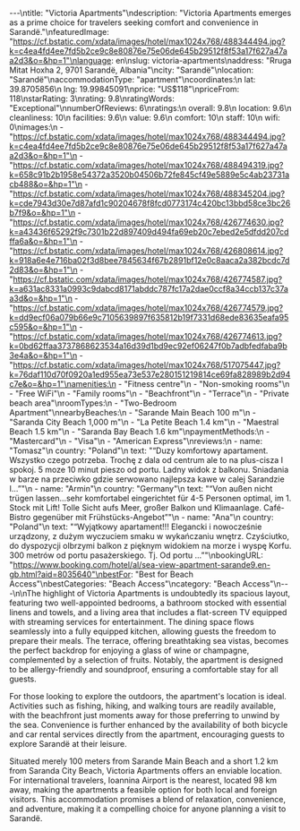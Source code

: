 ---\ntitle: "Victoria Apartments"\ndescription: "Victoria Apartments emerges as a prime choice for travelers seeking comfort and convenience in Sarandë."\nfeaturedImage: "https://cf.bstatic.com/xdata/images/hotel/max1024x768/488344494.jpg?k=c4ea4fd4ee7fd5b2ce9c8e80876e75e06de645b29512f8f53a17f627a47aa2d3&o=&hp=1"\nlanguage: en\nslug: victoria-apartments\naddress: "Rruga Mitat Hoxha 2, 9701 Sarandë, Albania"\ncity: "Sarandë"\nlocation: "Sarandë"\naccommodationType: "apartment"\ncoordinates:\n  lat: 39.8705856\n  lng: 19.99845091\nprice: "US$118"\npriceFrom: 118\nstarRating: 3\nrating: 9.8\nratingWords: "Exceptional"\nnumberOfReviews: 6\nratings:\n  overall: 9.8\n  location: 9.6\n  cleanliness: 10\n  facilities: 9.6\n  value: 9.6\n  comfort: 10\n  staff: 10\n  wifi: 0\nimages:\n  - "https://cf.bstatic.com/xdata/images/hotel/max1024x768/488344494.jpg?k=c4ea4fd4ee7fd5b2ce9c8e80876e75e06de645b29512f8f53a17f627a47aa2d3&o=&hp=1"\n  - "https://cf.bstatic.com/xdata/images/hotel/max1024x768/488494319.jpg?k=658c91b2b1958e54372a3520b04506b72fe845cf49e5889e5c4ab23731acb488&o=&hp=1"\n  - "https://cf.bstatic.com/xdata/images/hotel/max1024x768/488345204.jpg?k=cde7943d30e7d87afd1c90204678f8fcd0773174c420bc13bbd58ce3bc26b7f9&o=&hp=1"\n  - "https://cf.bstatic.com/xdata/images/hotel/max1024x768/426774630.jpg?k=a43436f65292f9c7301b22d897409d494fa69eb20c7ebed2e5dfdd207cdffa6a&o=&hp=1"\n  - "https://cf.bstatic.com/xdata/images/hotel/max1024x768/426808614.jpg?k=918a6e4e716ba02f3d8bee7845634f67b2891bf12e0c8aaca2a382bcdc7d2d83&o=&hp=1"\n  - "https://cf.bstatic.com/xdata/images/hotel/max1024x768/426774587.jpg?k=a631ac8331a0993c9dabcd8171abddc787fc17a2dae0ccf8a34ccb137c37aa3d&o=&hp=1"\n  - "https://cf.bstatic.com/xdata/images/hotel/max1024x768/426774579.jpg?k=dd9ecf06a079b66e9c7105639897f635812b19f7331d68ede83635eafa95c595&o=&hp=1"\n  - "https://cf.bstatic.com/xdata/images/hotel/max1024x768/426774613.jpg?k=0bd62ffaa3737868623534a16d39d1bd9ec92ef06247f0b7adbfedfaba9b3e4a&o=&hp=1"\n  - "https://cf.bstatic.com/xdata/images/hotel/max1024x768/517075447.jpg?k=76daf110d70f0920a1ed955ea73e537e280151219814ce69fa828989b2d94c7e&o=&hp=1"\namenities:\n  - "Fitness centre"\n  - "Non-smoking rooms"\n  - "Free WiFi"\n  - "Family rooms"\n  - "Beachfront"\n  - "Terrace"\n  - "Private beach area"\nroomTypes:\n  - "Two-Bedroom Apartment"\nnearbyBeaches:\n  - "Sarande Main Beach 100 m"\n  - "Saranda City Beach 1,000 m"\n  - "La Petite Beach 1.4 km"\n  - "Maestral Beach 1.5 km"\n  - "Saranda Bay Beach 1.6 km"\npaymentMethods:\n  - "Mastercard"\n  - "Visa"\n  - "American Express"\nreviews:\n  - name: "Tomasz"\n    country: "Poland"\n    text: "“Duzy komfortowy apartament. Wszystko czego potrzeba. Trochę z dala od centrum ale to na plus-cisza I spokoj. 5 moze 10 minut pieszo od portu. Ladny widok z balkonu. Sniadania w barze na przeciwko gdzie serwowano najlepsza kawe w calej Sarandzie I...”"\n  - name: "Armin"\n    country: "Germany"\n    text: "“Von außen nicht trügen lassen…sehr komfortabel eingerichtet für 4-5 Personen optimal, im 1. Stock mit Lift! Tolle Sicht aufs Meer, großer Balkon und Klimaanlage. Café-Bistro gegenüber mit Frühstücks-Angebot”"\n  - name: "Ana"\n    country: "Poland"\n    text: "“Wyjątkowy apartament!!! Elegancki i nowocześnie urządzony, z dużym wyczuciem smaku w wykańczaniu wnętrz. Czyściutko, do dyspozycji olbrzymi balkon z pięknym widokiem na morze i wyspę Korfu. 300 metrów od portu pasażerskiego. Tj. Od portu ...”"\nbookingURL: "https://www.booking.com/hotel/al/sea-view-apartment-sarande9.en-gb.html?aid=8035640"\nbestFor: "Best for Beach Access"\nbestCategories: "Beach Access"\ncategory: "Beach Access"\n---\n\nThe highlight of Victoria Apartments is undoubtedly its spacious layout, featuring two well-appointed bedrooms, a bathroom stocked with essential linens and towels, and a living area that includes a flat-screen TV equipped with streaming services for entertainment. The dining space flows seamlessly into a fully equipped kitchen, allowing guests the freedom to prepare their meals. The terrace, offering breathtaking sea vistas, becomes the perfect backdrop for enjoying a glass of wine or champagne, complemented by a selection of fruits. Notably, the apartment is designed to be allergy-friendly and soundproof, ensuring a comfortable stay for all guests.

For those looking to explore the outdoors, the apartment's location is ideal. Activities such as fishing, hiking, and walking tours are readily available, with the beachfront just moments away for those preferring to unwind by the sea. Convenience is further enhanced by the availability of both bicycle and car rental services directly from the apartment, encouraging guests to explore Sarandë at their leisure.

Situated merely 100 meters from Sarande Main Beach and a short 1.2 km from Saranda City Beach, Victoria Apartments offers an enviable location. For international travelers, Ioannina Airport is the nearest, located 98 km away, making the apartments a feasible option for both local and foreign visitors. This accommodation promises a blend of relaxation, convenience, and adventure, making it a compelling choice for anyone planning a visit to Sarandë.